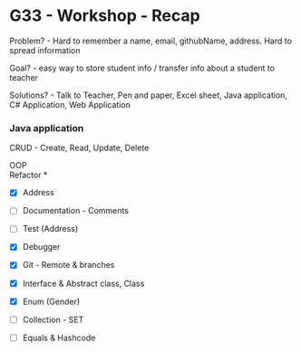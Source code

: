 # G33 - Workshop - Recap



Problem? - Hard to remember a name, email, githubName, address. Hard to spread information

Goal? - easy way to store student info / transfer info about a student to teacher

Solutions? - Talk to Teacher, Pen and paper, Excel sheet, Java application, C# Application, Web Application

### Java application

 CRUD - Create, Read, Update, Delete

 OOP   
 Refactor *

- [X] Address
- [ ] Documentation - Comments   

- [ ] Test (Address)   
- [X] Debugger   
- [X] Git - Remote & branches  
- [X] Interface & Abstract class, Class   
- [X] Enum (Gender) 
- [ ] Collection - SET 
- [ ] Equals & Hashcode  
